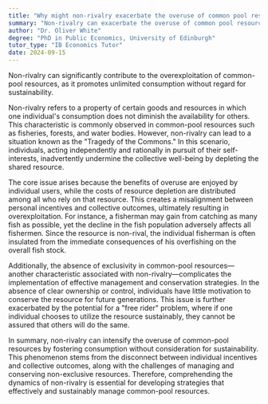 ```yaml
---
title: "Why might non-rivalry exacerbate the overuse of common pool resources?"
summary: "Non-rivalry can exacerbate the overuse of common pool resources as it encourages unlimited consumption without considering sustainability."
author: "Dr. Oliver White"
degree: "PhD in Public Economics, University of Edinburgh"
tutor_type: "IB Economics Tutor"
date: 2024-09-15
---
```


Non-rivalry can significantly contribute to the overexploitation of common-pool resources, as it promotes unlimited consumption without regard for sustainability.

Non-rivalry refers to a property of certain goods and resources in which one individual's consumption does not diminish the availability for others. This characteristic is commonly observed in common-pool resources such as fisheries, forests, and water bodies. However, non-rivalry can lead to a situation known as the "Tragedy of the Commons." In this scenario, individuals, acting independently and rationally in pursuit of their self-interests, inadvertently undermine the collective well-being by depleting the shared resource.

The core issue arises because the benefits of overuse are enjoyed by individual users, while the costs of resource depletion are distributed among all who rely on that resource. This creates a misalignment between personal incentives and collective outcomes, ultimately resulting in overexploitation. For instance, a fisherman may gain from catching as many fish as possible, yet the decline in the fish population adversely affects all fishermen. Since the resource is non-rival, the individual fisherman is often insulated from the immediate consequences of his overfishing on the overall fish stock.

Additionally, the absence of exclusivity in common-pool resources—another characteristic associated with non-rivalry—complicates the implementation of effective management and conservation strategies. In the absence of clear ownership or control, individuals have little motivation to conserve the resource for future generations. This issue is further exacerbated by the potential for a "free rider" problem, where if one individual chooses to utilize the resource sustainably, they cannot be assured that others will do the same.

In summary, non-rivalry can intensify the overuse of common-pool resources by fostering consumption without consideration for sustainability. This phenomenon stems from the disconnect between individual incentives and collective outcomes, along with the challenges of managing and conserving non-exclusive resources. Therefore, comprehending the dynamics of non-rivalry is essential for developing strategies that effectively and sustainably manage common-pool resources.
    
